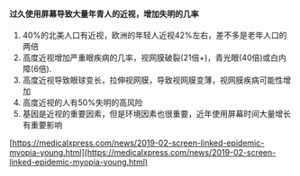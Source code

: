 #### 过久使用屏幕导致大量年青人的近视，增加失明的几率
1. 40%的北美人口有近视，欧洲的年轻人近视42%左右，差不多是老年人口的两倍
1. 高度近视增加严重眼疾病的几率，视网膜破裂(21倍+)，青光眼(40倍)或白内障(6倍).
1. 高度近视导致眼球变长，拉伸视网膜，导致视网膜变薄，视网膜疾病可能性增加
1. 高度近视的人有50%失明的高风险
1. 基因是近视的重要因素，但是环境因素也很重要，近年使用屏幕时间大量增长有重要影响

[https://medicalxpress.com/news/2019-02-screen-linked-epidemic-myopia-young.html](https://medicalxpress.com/news/2019-02-screen-linked-epidemic-myopia-young.html)
